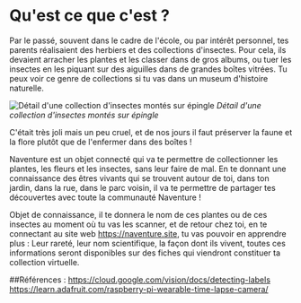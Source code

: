 # Qu'est ce que c'est ?

Par le passé, souvent dans le cadre de l'école, ou par intérêt personnel, tes parents réalisaient des herbiers et des collections d'insectes.
Pour cela, ils devaient arracher les plantes et les classer dans de gros albums, ou tuer les insectes en les piquant sur des aiguilles dans de grandes boîtes vitrées.
Tu peux voir ce genre de collections si tu vas dans un museum d'histoire naturelle.

![Détail d'une collection d'insectes montés sur épingle](https://upload.wikimedia.org/wikipedia/commons/thumb/0/02/US_Navy_100506-N-7498L-152_Sailors_assigned_to_the_entomology_division_of_Navy_Environmental_and_Preventive_Medicine_%28NEPMU%29_6_at_Joint_Base_Pearl_Harbor-Hickam_collect_various_insects_for_study.jpg/2560px-thumbnail.jpg)
*Détail d'une collection d'insectes montés sur épingle*

C'était très joli mais un peu cruel, et de nos jours il faut préserver la faune et la flore plutôt que de l'enfermer dans des boîtes !

Naventure est un objet connecté qui va te permettre de collectionner les plantes, les fleurs et les insectes, sans leur faire de mal.
En te donnant une connaissance des êtres vivants qui se trouvent autour de toi, dans ton jardin, dans la rue, dans le parc voisin, il va te permettre de partager tes découvertes avec toute la communauté Naventure !

Objet de connaissance, il te donnera le nom de ces plantes ou de ces insectes au moment où tu vas les scanner, et de retour chez toi, en te connectant au site web https://naventure.site, tu vas pouvoir en apprendre plus :
Leur rareté, leur nom scientifique, la façon dont ils vivent, toutes ces informations seront disponibles sur des fiches qui viendront constituer ta collection virtuelle.


##Références :
https://cloud.google.com/vision/docs/detecting-labels
https://learn.adafruit.com/raspberry-pi-wearable-time-lapse-camera/
